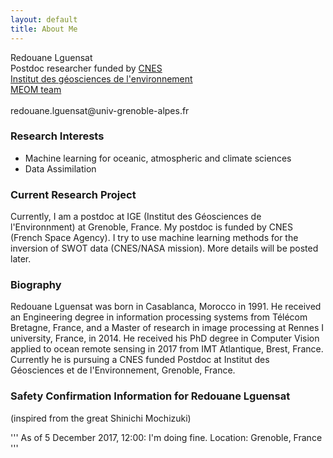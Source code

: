 ```yaml
---
layout: default
title: About Me
---
```



<p class="message">
Redouane Lguensat <br>
Postdoc researcher funded by <a href="https://cnes.fr/en">CNES</a><br>
<a href="http://www.ige-grenoble.fr/?lang=en">Institut des géosciences de l'environnement</a> <br>
<a href="https://meom-group.github.io/">MEOM team</a> <br><br>
redouane.lguensat@univ-grenoble-alpes.fr
</p>

### Research Interests

 * Machine learning for oceanic, atmospheric and climate sciences
 * Data Assimilation

### Current Research Project

Currently, I am a postdoc at IGE (Institut des Géosciences de l'Environnment) at Grenoble, France. My postdoc is funded by CNES (French Space Agency). I try to use machine learning methods for the inversion of SWOT data (CNES/NASA mission). More details will be posted later.

### Biography

Redouane Lguensat was born in Casablanca, Morocco in 1991. He received an Engineering degree in information processing systems from Télécom Bretagne, France, and a Master of research in image processing at Rennes I university, France, in 2014. He received his PhD degree in Computer Vision applied to ocean remote sensing in 2017 from IMT Atlantique, Brest, France. Currently he is pursuing a CNES funded Postdoc at Institut des Géosciences et de l'Environnement, Grenoble, France.

### Safety Confirmation Information for Redouane Lguensat
(inspired from the great Shinichi Mochizuki)

''' 
As of 5 December 2017, 12:00: I'm doing fine.
Location: Grenoble, France
'''

